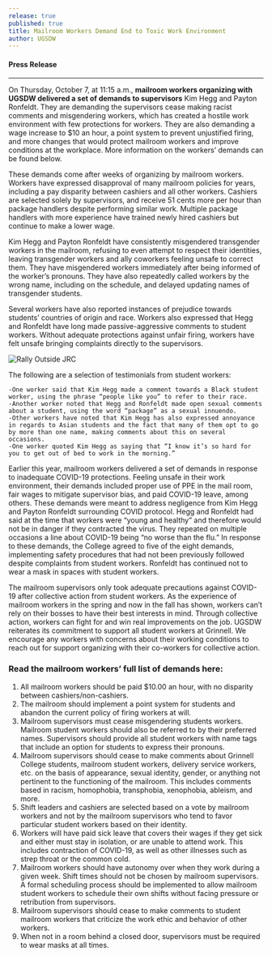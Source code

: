 ```yaml
---
release: true
published: true
title: Mailroom Workers Demand End to Toxic Work Environment
author: UGSDW
---
```

#### Press Release

***

On Thursday, October 7, at 11:15 a.m., **mailroom workers organizing with UGSDW delivered a set of demands to supervisors** Kim Hegg and Payton Ronfeldt. They are demanding the supervisors cease making racist comments and misgendering workers, which has created a hostile work environment with few protections for workers. They are also demanding a wage increase to $10 an hour, a point system to prevent unjustified firing, and more changes that would protect mailroom workers and improve conditions at the workplace. More information on the workers’ demands can be found below.

These demands come after weeks of organizing by mailroom workers. Workers have expressed disapproval of many mailroom policies for years, including a pay disparity between cashiers and all other workers. Cashiers are selected solely by supervisors, and receive 51 cents more per hour than package handlers despite performing similar work. Multiple package handlers with more experience have trained newly hired cashiers but continue to make a lower wage. 

Kim Hegg and Payton Ronfeldt have consistently misgendered transgender workers in the mailroom, refusing to even attempt to respect their identities, leaving transgender workers and ally coworkers feeling unsafe to correct them. They have misgendered workers immediately after being informed of the worker’s pronouns. They have also repeatedly called workers by the wrong name, including on the schedule, and delayed updating names of transgender students. 

Several workers have also reported instances of prejudice towards students’ countries of origin and race. Workers also expressed that Hegg and Ronfeldt have long made passive-aggressive comments to student workers. Without adequate protections against unfair firing, workers have felt unsafe bringing complaints directly to the supervisors.

![Rally Outside JRC]({{site.baseurl}}/assets/news/Image%20from%20iOS.jpg)

The following are a selection of testimonials from student workers:

	-One worker said that Kim Hegg made a comment towards a Black student worker, using the phrase “people like you” to refer to their race. 
	-Another worker noted that Hegg and Ronfeldt made open sexual comments about a student, using the word “package” as a sexual innuendo. 
	-Other workers have noted that Kim Hegg has also expressed annoyance in regards to Asian students and the fact that many of them opt to go by more than one name, making comments about this on several occasions. 
	-One worker quoted Kim Hegg as saying that “I know it’s so hard for you to get out of bed to work in the morning.” 

Earlier this year, mailroom workers delivered a set of demands in response to inadequate COVID-19 protections. Feeling unsafe in their work environment, their demands included proper use of PPE in the mail room, fair wages to mitigate supervisor bias, and paid COVID-19 leave, among others. These demands were meant to address negligence from Kim Hegg and Payton Ronfeldt surrounding COVID protocol. Hegg and Ronfeldt had said at the time that workers were “young and healthy” and therefore would not be in danger if they contracted the virus. They repeated on multiple occasions a line about COVID-19 being “no worse than the flu.” In response to these demands, the College agreed to five of the eight demands, implementing safety procedures that had not been previously followed despite complaints from student workers. Ronfeldt has continued not to wear a mask in spaces with student workers.

The mailroom supervisors only took adequate precautions against COVID-19 after collective action from student workers. As the experience of mailroom workers in the spring and now in the fall has shown, workers can’t rely on their bosses to have their best interests in mind. Through collective action, workers can fight for and win real improvements on the job. UGSDW reiterates its commitment to support all student workers at Grinnell. We encourage any workers with concerns about their working conditions to reach out for support organizing with their co-workers for collective action.

### Read the mailroom workers’ full list of demands here: 
1. All mailroom workers should be paid $10.00 an hour, with no disparity between cashiers/non-cashiers. 
2. The mailroom should implement a point system for students and abandon the current policy of firing workers at will.
3. Mailroom supervisors must cease misgendering students workers. Mailroom student workers should also be referred to by their preferred names. Supervisors should provide all student workers with name tags that include an option for students to express their pronouns. 
4. Mailroom supervisors should cease to make comments about Grinnell College students, mailroom student workers, delivery service workers, etc. on the basis of appearance, sexual identity, gender, or anything not pertinent to the functioning of the mailroom. This includes comments based in racism, homophobia, transphobia, xenophobia, ableism, and more.
5. Shift leaders and cashiers are selected based on a vote by mailroom workers and not by the mailroom supervisors who tend to favor particular student workers based on their identity. 
6. Workers will have paid sick leave that covers their wages if they get sick and either must stay in isolation, or are unable to attend work. This includes contraction of COVID-19, as well as other illnesses such as strep throat or the common cold. 
7. Mailroom workers should have autonomy over when they work during a given week. Shift times should not be chosen by mailroom supervisors. A formal scheduling process should be implemented to allow mailroom student workers to schedule their own shifts without facing pressure or retribution from supervisors.  
8. Mailroom supervisors should cease to make comments to student mailroom workers that criticize the work ethic and behavior of other workers. 
9. When not in a room behind a closed door, supervisors must be required to wear masks at all times.
